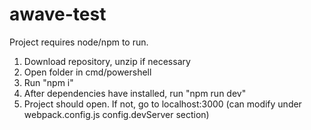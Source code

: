 # awave-test
 
Project requires node/npm to run.

1) Download repository, unzip if necessary
2) Open folder in cmd/powershell
3) Run "npm i"
4) After dependencies have installed, run "npm run dev"
5) Project should open. If not, go to localhost:3000 (can modify under webpack.config.js config.devServer section)
